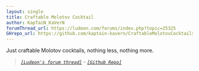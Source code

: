 ```yaml
---
layout: single
title: Craftable Molotov Cocktail
author: KapTaiN_KaVerN
forumThread_url: https://ludeon.com/forums/index.php?topic=25325
GHrepo_url: https://github.com/kaptain-kavern/CraftableMolotovCocktails
---
```

Just craftable Molotov cocktails, nothing less, nothing more.

 > *[`[Ludeon's forum thread]`]({{page.forumThread_url}}) - [`[Github Repo]`]({{page.GHrepo_url}})*